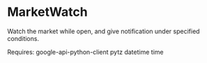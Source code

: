 # MarketWatch
Watch the market while open, and give notification under specified conditions.


Requires:
google-api-python-client
pytz
datetime
time